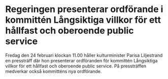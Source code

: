 # Regeringen presenterar ordförande i kommittén Långsiktiga villkor för ett hållfast och oberoende public service

Fredag den 24 februari klockan 11.00 håller kulturminister Parisa Liljestrand en pressträff där hon presenterar ordföranden för kommittén Långsiktiga villkor för ett hållfast och oberoende public service. På pressträffen medverkar också kommitténs nya ordförande.
